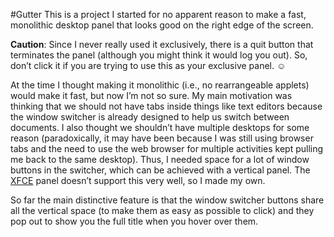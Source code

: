 #Gutter
This is a project I started for no apparent reason to make a fast, monolithic desktop panel that looks good on the right edge of the screen.

**Caution**: Since I never really used it exclusively, there is a quit button that terminates the panel (although you might think it would log you out).  So, don’t click it if you are trying to use this as your exclusive panel. ☺

At the time I thought making it monolithic (i.e., no rearrangeable applets) would make it fast, but now I’m not so sure.  My main motivation was thinking that we should not have tabs inside things like text editors because the window switcher is already designed to help us switch between documents.  I also thought we shouldn’t have multiple desktops for some reason (paradoxically, it may have been because I was still using browser tabs and the need to use the web browser for multiple activities kept pulling me back to the same desktop).  Thus, I needed space for a lot of window buttons in the switcher, which can be achieved with a vertical panel.  The [XFCE](https://xfce.org/) panel doesn’t support this very well, so I made my own.

So far the main distinctive feature is that the window switcher buttons share all the vertical space (to make them as easy as possible to click) and they pop out to show you the full title when you hover over them.
